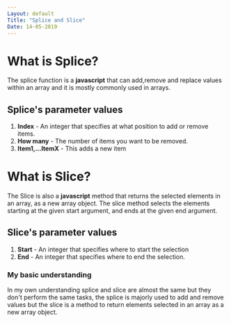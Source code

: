 ```yaml
---
Layout: default
Title: "Splice and Slice"
Date: 14-05-2019
---
```


# What is Splice?

The splice function is a **javascript** that can add,remove and replace values within an array and 
it is mostly commonly used in arrays.

## Splice's parameter values

1. **Index** - An integer that specifies at what position to add or remove items.
2. **How many** - The number of items you want to be removed.
3. **Item1,...ItemX** - This adds a new item

# What is Slice?

The Slice is also a **javascript** method that returns the selected elements in an array, as a new 
array object. The slice method selects the elements starting at the given start argument, and ends 
at the given end argument.


## Slice's parameter values 

1. **Start** - An integer that specifies where to start the selection 
2. **End** - An integer that specifies where to end the selection.


### My basic understanding 

In my own understanding splice and slice are almost the same but they don't perform the same tasks,
the splice is majorly used to add and remove values but the slice is a method to return elements 
selected in an array as a new array object.
